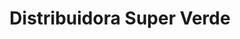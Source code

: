 ---
title: "Distribuidora Super Verde"
url: /puerto-iguazu/distribuidora-super-verde/
shop: frutería
---